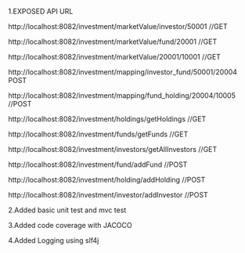 1.EXPOSED API URL

http://localhost:8082/investment/marketValue/investor/50001 //GET

http://localhost:8082/investment/marketValue/fund/20001 //GET

http://localhost:8082/investment/marketValue/20001/10001 //GET

http://localhost:8082/investment/mapping/investor_fund/50001/20004 POST

http://localhost:8082/investment/mapping/fund_holding/20004/10005 //POST	

http://localhost:8082/investment/holdings/getHoldings //GET

http://localhost:8082/investment/funds/getFunds //GET

http://localhost:8082/investment/investors/getAllInvestors //GET

http://localhost:8082/investment/fund/addFund //POST

http://localhost:8082/investment/holding/addHolding //POST

http://localhost:8082/investment/investor/addInvestor //POST

2.Added basic unit test and mvc test

3.Added code coverage with JACOCO

4.Added Logging using slf4j
